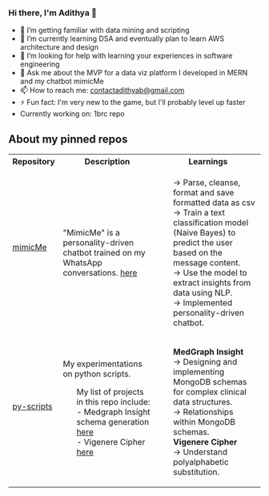 ### Hi there, I'm Adithya 👋

- 🔭 I’m getting familiar with data mining and scripting
- 🌱 I’m currently learning DSA and eventually plan to learn AWS architecture and design
- 🤔 I’m looking for help with learning your experiences in software engineering 
- 💬 Ask me about the MVP for a data viz platform I developed in MERN and my chatbot mimicMe
- 📫 How to reach me: contactadithyab@gmail.com
- ⚡ Fun fact: I'm very new to the game, but I'll probably level up faster
- Currently working on: 1brc repo

## About my pinned repos

<table>
  <tr>
    <th>Repository</th>
    <th>Description</th>
    <th>Learnings</th>
  </tr>
  <tr>
    <td><a target="_blank" href="https://github.com/adhistark222/mimicMePublic">mimicMe<h4/></a></td>
    <td>"MimicMe" is a personality-driven chatbot trained on my WhatsApp conversations.
      <a target="_blank" href="https://github.com/adhistark222/mimicMePublic">here</a>
    </td>
      <td> 
        <ul>
           -> Parse, cleanse, format and save formatted data as csv <br/>
           -> Train a text classification model (Naive Bayes) to predict the user based on the message content.<br/>
           -> Use the model to extract insights from data using NLP. <br/>
           -> Implemented personality-driven chatbot.</ul>
      </td>
  </tr>
  <tr>
    <td><a target="_blank" href="https://github.com/adhistark222/py-scripts">py-scripts<h4/></a></td>
    <td>My experimentations on python scripts. 
      <ul> My list of projects in this repo include: <br/>
- Medgraph Insight schema generation <a target="_blank" href="https://github.com/adhistark222/py-scripts">here </a><br/>
- Vigenere Cipher <a target="_blank" href="https://github.com/adhistark222/py-scripts">here </a></ul>
    </td>
      <td> 
        <ul>
          <b>MedGraph Insight </b><br/>
          -> Designing and implementing MongoDB schemas for complex clinical data structures. <br/>
          -> Relationships within MongoDB schemas.<br/>
          <b>Vigenere Cipher </b><br/>
          -> Understand polyalphabetic substitution.</ul></td>
  </tr>
</table>
